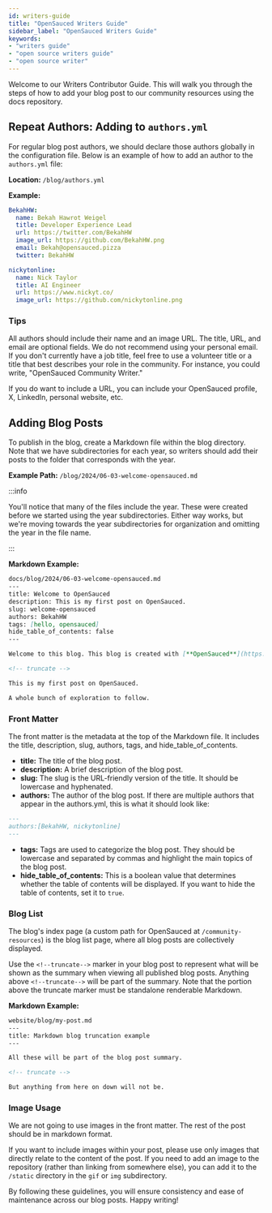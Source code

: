 ```yaml
---
id: writers-guide
title: "OpenSauced Writers Guide"
sidebar_label: "OpenSauced Writers Guide"
keywords: 
- "writers guide" 
- "open source writers guide" 
- "open source writer" 
---
```


Welcome to our Writers Contributor Guide. This will walk you through the steps of how to add your blog post to our community resources using the docs repository.

## Repeat Authors: Adding to `authors.yml`

For regular blog post authors, we should declare those authors globally in the configuration file. Below is an example of how to add an author to the `authors.yml` file:

**Location:** `/blog/authors.yml`

**Example:**
```yaml
BekahHW:
  name: Bekah Hawrot Weigel
  title: Developer Experience Lead
  url: https://twitter.com/BekahHW
  image_url: https://github.com/BekahHW.png
  email: Bekah@opensauced.pizza
  twitter: BekahHW

nickytonline:
  name: Nick Taylor
  title: AI Engineer 
  url: https://www.nickyt.co/
  image_url: https://github.com/nickytonline.png
```

### Tips

All authors should include their name and an image URL. The title, URL, and email are optional fields. We do not recommend using your personal email. If you don't currently have a job title, feel free to use a volunteer title or a title that best describes your role in the community. For instance, you could write, "OpenSauced Community Writer."

If you do want to include a URL, you can include your OpenSauced profile, X, LinkedIn, personal website, etc.


## Adding Blog Posts

To publish in the blog, create a Markdown file within the blog directory. Note that we have subdirectories for each year, so writers should add their posts to the folder that corresponds with the year.

**Example Path:** `/blog/2024/06-03-welcome-opensauced.md`


:::info

You'll notice that many of the files include the year. These were created before we started using the year subdirectories. Either way works, but we're moving towards the year subdirectories for organization and omitting the year in the file name.

:::

**Markdown Example:**
```markdown
docs/blog/2024/06-03-welcome-opensauced.md
---
title: Welcome to OpenSauced
description: This is my first post on OpenSauced.
slug: welcome-opensauced
authors: BekahHW
tags: [hello, opensauced]
hide_table_of_contents: false
---

Welcome to this blog. This blog is created with [**OpenSauced**](https://opensauced.pizza).

<!-- truncate -->

This is my first post on OpenSauced.

A whole bunch of exploration to follow.
```

### Front Matter

The front matter is the metadata at the top of the Markdown file. It includes the title, description, slug, authors, tags, and hide_table_of_contents.

- **title:** The title of the blog post.
- **description:** A brief description of the blog post.
- **slug:** The slug is the URL-friendly version of the title. It should be lowercase and hyphenated.
- **authors:** The author of the blog post. If there are multiple authors that appear in the authors.yml, this is what it should look like:

```markdown
---
authors:[BekahHW, nickytonline]
---
```
- **tags:** Tags are used to categorize the blog post. They should be lowercase and separated by commas and highlight the main topics of the blog post.
- **hide_table_of_contents:** This is a boolean value that determines whether the table of contents will be displayed. If you want to hide the table of contents, set it to `true`.

### Blog List

The blog's index page (a custom path for OpenSauced at `/community-resources`) is the blog list page, where all blog posts are collectively displayed.

Use the `<!--truncate-->` marker in your blog post to represent what will be shown as the summary when viewing all published blog posts. Anything above `<!--truncate-->` will be part of the summary. Note that the portion above the truncate marker must be standalone renderable Markdown. 

**Markdown Example:**
```markdown
website/blog/my-post.md
---
title: Markdown blog truncation example
---

All these will be part of the blog post summary.

<!-- truncate -->

But anything from here on down will not be.
```

### Image Usage

We are not going to use images in the front matter. The rest of the post should be in markdown format. 

If you want to include images within your post, please use only images that directly relate to the content of the post. If you need to add an image to the repository (rather than linking from somewhere else), you can add it to the `/static` directory in the `gif` or `img` subdirectory.

By following these guidelines, you will ensure consistency and ease of maintenance across our blog posts. Happy writing!